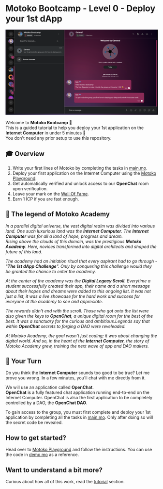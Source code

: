 
# Motoko Bootcamp - Level 0 - Deploy your 1st dApp
![OpenChat](https://raw.githubusercontent.com/Code-and-State/deploy-first-dapp/main/assets/home/chat_icp.png)

Welcome to **Motoko Bootcamp** 👋  <br/>
This is a guided tutorial to help you deploy your 1st application on the **Internet Computer** in under 5 minutes 🤯 <br/>
You don't need any prior setup to use this repository.

## 🎓 Overview
1. Write your first lines of Motoko by completing the tasks in [main.mo](src/main.mo).
2. Deploy your first application on the Internet Computer using the [Motoko Playground](https://m7sm4-2iaaa-aaaab-qabra-cai.ic0.app/?tag=2484611184).
3. Get automatically verified and unlock access to our **OpenChat** room upon verification.
4. Leave your mark on the [Wall Of Fame](https://aki3l-syaaa-aaaaj-qa23q-cai.icp0.io/).
5. Earn 1 ICP if you are fast enough.

## 📜 The legend of Motoko Academy 
_In a parallel digital universe, the vast digital realm was divided into various land. One such luxurious land was the **Internet Computer**. The **Internet Computer** was for all a land of hope, progress and dream. <br/>Rising above the clouds of this domain, was the prestigious **Motoko Academy**. Here, novices transformed into digital architects and shaped the future of this land._  

_The academy had an initiation ritual that every aspirant had to go through - "**The 1st dApp Challenge**". Only by conquering this challenge would they be granted the chance to enter the academy._ 

_At the center of the academy was the **Digital Legacy Scroll**. Everytime a student successfully created their app, their name and a short message about their hopes and dreams were added to this ongoing list. It was not just a list, it was a live showcase for the hard work and success for everyone at the academy to see and appreciate._

_The rewards didn't end with the scroll. Those who got onto the list  were also given the keys to **OpenChat**, a unique digital room for the best of the best. It was a sanctuary for the curious and ambitious.Legends say that within **OpenChat** secrets to forging a DAO were reveleaded._

_At Motoko Academy, the goal wasn't just coding; it was about changing the digital world. And so, in the heart of the **Internet Computer**, the story of Motoko Academy grew, training the next wave of app and DAO makers._

## 🎯 Your Turn
Do you think the **Internet Computer** sounds too good to be true? Let me prove you wrong. In a few minutes, you'll chat with me directly from it. <br/>

We will use an application called **OpenChat**. <br/>
**OpenChat** is a fully featured chat application running end-to-end on the Internet Computer. OpenChat is also the first application to be completely controlled by a DAO, the **OpenChat DAO**.

To gain access to the group, you must first complete and deploy your 1st application by completing all the tasks in [main.mo](src/main.mo). Only after doing so will the secret code be revealed.

## How to get started?
Head over to [Motoko Playground](https://m7sm4-2iaaa-aaaab-qabra-cai.ic0.app/?tag=2484611184) and follow the instructions. You can use the code in [demo.mo](src/demo.mo) as a reference.

## Want to understand a bit more?
Curious about how all of this work, read the [tutorial](/tutorials/README.MD) section.
